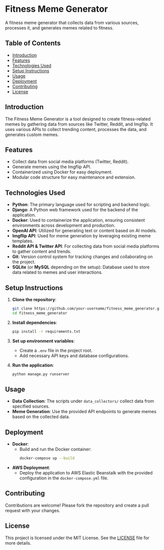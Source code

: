 
# Fitness Meme Generator

A fitness meme generator that collects data from various sources, processes it, and generates memes related to fitness.

## Table of Contents
- [Introduction](#introduction)
- [Features](#features)
- [Technologies Used](#technologies-used)
- [Setup Instructions](#setup-instructions)
- [Usage](#usage)
- [Deployment](#deployment)
- [Contributing](#contributing)
- [License](#license)

## Introduction
The Fitness Meme Generator is a tool designed to create fitness-related memes by gathering data from sources like Twitter, Reddit, and Imgflip. It uses various APIs to collect trending content, processes the data, and generates custom memes.

## Features
- Collect data from social media platforms (Twitter, Reddit).
- Generate memes using the Imgflip API.
- Containerized using Docker for easy deployment.
- Modular code structure for easy maintenance and extension.

## Technologies Used
- **Python**: The primary language used for scripting and backend logic.
- **Django**: A Python web framework used for the backend of the application.
- **Docker**: Used to containerize the application, ensuring consistent environments across development and production.
- **OpenAI API**: Utilized for generating text or content based on AI models.
- **Imgflip API**: Used for meme generation by leveraging existing meme templates.
- **Reddit API & Twitter API**: For collecting data from social media platforms to gather content and trends.
- **Git**: Version control system for tracking changes and collaborating on the project.
- **SQLite** (or **MySQL** depending on the setup): Database used to store data related to memes and user interactions.

## Setup Instructions
1. **Clone the repository**:
    ```bash
    git clone https://github.com/your-username/fitness_meme_generator.git
    cd fitness_meme_generator
    ```

2. **Install dependencies**:
    ```bash
    pip install -r requirements.txt
    ```

3. **Set up environment variables**:
   - Create a `.env` file in the project root.
   - Add necessary API keys and database configurations.

4. **Run the application**:
    ```bash
    python manage.py runserver
    ```

## Usage
- **Data Collection**: The scripts under `data_collectors/` collect data from specified sources.
- **Meme Generation**: Use the provided API endpoints to generate memes based on the collected data.

## Deployment
- **Docker**:
    - Build and run the Docker container:
        ```bash
        docker-compose up --build
        ```
- **AWS Deployment**:
    - Deploy the application to AWS Elastic Beanstalk with the provided configuration in the `docker-compose.yml` file.

## Contributing
Contributions are welcome! Please fork the repository and create a pull request with your changes.

## License
This project is licensed under the MIT License. See the [LICENSE](./LICENSE) file for more details.
